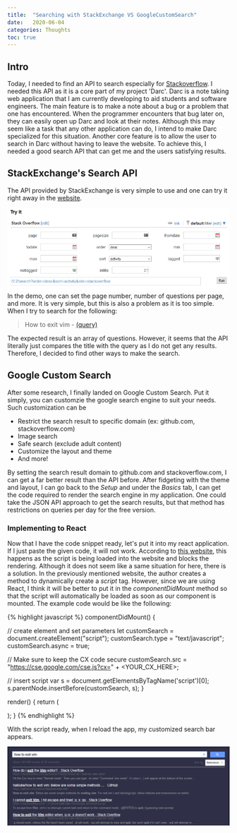 ```yaml
---
title:  "Searching with StackExchange VS GoogleCustomSearch"
date:   2020-06-04
categories: Thoughts
toc: true
---
```


## Intro
Today, I needed to find an API to search especially for [Stackoverflow](https://stackoverflow.com/).
I needed this API as it is a core part of my project 'Darc'.
Darc is a note taking web application that I am currently developing to aid students and software engineers.
The main feature is to make a note about a bug or a problem that one has encountered.
When the programmer encounters that bug later on, they can easily open up Darc and look at their notes.
Although this may seem like a task that any other application can do, I intend to make Darc specialized for this situation.
Another core feature is to allow the user to search in Darc without having to leave the website.
To achieve this, I needed a good search API that can get me and the users satisfying results.

## StackExchange's Search API

The API provided by StackExchange is very simple to use and one can try it right away in the [website](https://api.stackexchange.com/docs/search).

![Filter Demo](/assets/images/2020-06-04-search_stackoverflow-1.png)
In the demo, one can set the page number, number of questions per page, and more.
It is very simple, but this is also a problem as it is too simple.
When I try to search for the following:
> How to exit vim - [(query)](https://api.stackexchange.com/2.2/search?order=desc&sort=votes&intitle=how%20to%20exit%20vim&site=stackoverflow)

The expected result is an array of questions.
However, it seems that the API literally just compares the title with the query as I do not get any results.
Therefore, I decided to find other ways to make the search.

## Google Custom Search
After some research, I finally landed on Google Custom Search.
Put it simply, you can customzie the google search engine to suit your needs.
Such customization can be
- Restrict the search result to specific domain (ex: github.com, stackoverflow.com)
- Image search
- Safe search (exclude adult content)
- Customize the layout and theme
- And more!

By setting the search result domain to github.com and stackoverflow.com, I can get a far better result than the API before.
After fidgeting with the theme and layout, I can go back to the *Setup* and under the *Basics* tab, I can get the code required to render the search engine in my application.
One could take the JSON API approach to get the search results, but that method has restrictions on queries per day for the free version.

### Implementing to React
Now that I have the code snippet ready, let's put it into my react application.
If I just paste the given code, it will not work.
According to [this website](https://www.newline.co/fullstack-react/articles/Declaratively_loading_JS_libraries/), this happens as the script is being loaded into the website and blocks the rendering.
Although it does not seem like a same situation for here, there is a solution.
In the previously mentioned website, the author creates a method to dynamically create a *script* tag.
However, since we are using React, I think it will be better to put it in the *componentDidMount* method so that the script will automatically be loaded as soon as our component is mounted.
The example code would be like the following:

{% highlight javascript %}
componentDidMount() {

  // create element and set parameters
  let customSearch = document.createElement("script");
  customSearch.type = "text/javascript";
  customSearch.async = true;

  // Make sure to keep the CX code secure
  customSearch.src = "https://cse.google.com/cse.js?cx=" + <YOUR_CX_HERE>;

  // insert script
  var s = document.getElementsByTagName('script')[0];
  s.parentNode.insertBefore(customSearch, s);
}

render() {
  return (
    <div className="gcse-search"/>
  );
}
{% endhighlight %}

With the script ready, when I reload the app, my customized search bar appears.

![custom search bar](/assets/images/2020-06-04-search_stackoverflow-2.png)